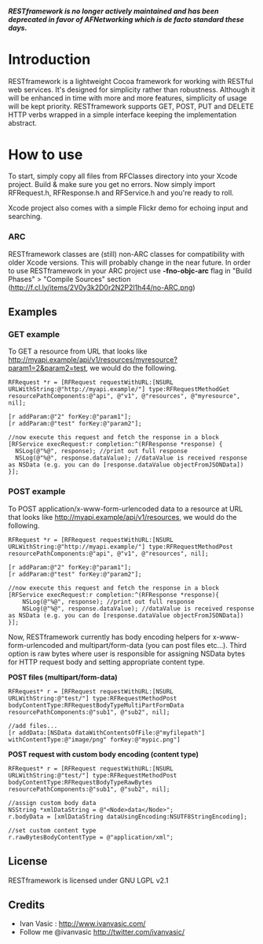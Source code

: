 ##### RESTframework is no longer actively maintained and has been deprecated in favor of AFNetworking which is de facto standard these days.

# Introduction

RESTframework is a lightweight Cocoa framework for working with RESTful web services. It's designed for simplicity rather than robustness. Although it will be enhanced in time with more and more features, simplicity of usage will be kept priority. RESTframework supports GET, POST, PUT and DELETE HTTP verbs wrapped in a simple interface keeping the implementation abstract. 


# How to use

To start, simply copy all files from RFClasses directory into your Xcode project. Build & make sure you get no errors. Now simply import RFRequest.h, RFResponse.h and RFService.h and you're ready to roll.

Xcode project also comes with a simple Flickr demo for echoing input and searching.

### ARC

RESTframework classes are (still) non-ARC classes for compatibility with older Xcode versions. This will probably change in the near future.
In order to use RESTframework in your ARC project use **-fno-objc-arc** flag in "Build Phases" > "Compile Sources" section (http://f.cl.ly/items/2V0y3k2D0r2N2P2l1h44/no-ARC.png)

## Examples

### GET example

To GET a resource from URL that looks like http://myapi.example/api/v1/resources/myresource?param1=2&param2=test, we would do the following.


```objc
RFRequest *r = [RFRequest requestWithURL:[NSURL URLWithString:@"http://myapi.example/"] type:RFRequestMethodGet resourcePathComponents:@"api", @"v1", @"resources", @"myresource", nil];

[r addParam:@"2" forKey:@"param1"];
[r addParam:@"test" forKey:@"param2"];

//now execute this request and fetch the response in a block
[RFService execRequest:r completion:^(RFResponse *response) {
  NSLog(@"%@", response); //print out full response
  NSLog(@"%@", response.dataValue); //dataValue is received response as NSData (e.g. you can do [response.dataValue objectFromJSONData])
}];
```

### POST example

To POST application/x-www-form-urlencoded data to a resource at URL that looks like http://myapi.example/api/v1/resources, we would do the following.

```objc
RFRequest *r = [RFRequest requestWithURL:[NSURL URLWithString:@"http://myapi.example/"] type:RFRequestMethodPost resourcePathComponents:@"api", @"v1", @"resources", nil];

[r addParam:@"2" forKey:@"param1"];
[r addParam:@"test" forKey:@"param2"];

//now execute this request and fetch the response in a block
[RFService execRequest:r completion:^(RFResponse *response){
	NSLog(@"%@", response); //print out full response
	NSLog(@"%@", response.dataValue); //dataValue is received response as NSData (e.g. you can do [response.dataValue objectFromJSONData])
}];
```

Now, RESTframework currently has body encoding helpers for x-www-form-urlencoded and multipart/form-data (you can post files etc...). Third option is raw bytes where user is responsible for assigning NSData bytes for HTTP request body and setting appropriate content type.


**POST files (multipart/form-data)**

```objc
RFRequest* r = [RFRequest requestWithURL:[NSURL URLWithString:@"test/"] type:RFRequestMethodPost bodyContentType:RFRequestBodyTypeMultiPartFormData resourcePathComponents:@"sub1", @"sub2", nil];

//add files...
[r addData:[NSData dataWithContentsOfFile:@"myfilepath"] withContentType:@"image/png" forKey:@"mypic.png"]
```

**POST request with custom body encoding (content type)**

```objc
RFRequest* r = [RFRequest requestWithURL:[NSURL URLWithString:@"test/"] type:RFRequestMethodPost bodyContentType:RFRequestBodyTypeRawBytes resourcePathComponents:@"sub1", @"sub2", nil];	
	
//assign custom body data
NSString *xmlDataString = @"<Node>data</Node>";
r.bodyData = [xmlDataString dataUsingEncoding:NSUTF8StringEncoding];
  
//set custom content type
r.rawBytesBodyContentType = @"application/xml";
```

## License

RESTframework is licensed under GNU LGPL v2.1

## Credits

  - Ivan Vasic : http://www.ivanvasic.com/
  - Follow me @ivanvasic http://twitter.com/ivanvasic/
